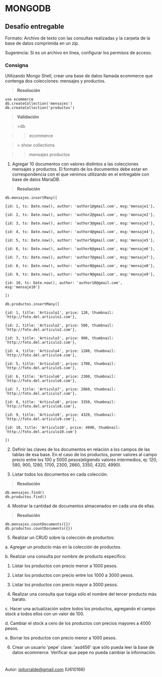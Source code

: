 
# MONGODB

  

## Desafío entregable

Formato: Archivo de texto con las consultas realizadas y la carpeta de la base de datos comprimida en un zip.

Sugerencia: Si es un archivo en línea, configurar los permisos de acceso.

  

### Consigna

Utilizando Mongo Shell, crear una base de datos llamada ecommerce que contenga dos colecciones: mensajes y productos.



>**Resolución**
```
use ecommerce
db.createCollection('mensajes')
db.createCollection('productos')
```

>**Validación**

>  \>db

>>ecommerce

>\> show collections

>>mensajes
>>productos

  
  

1. Agregar 10 documentos con valores distintos a las colecciones mensajes y productos. El formato de los documentos debe estar en correspondencia con el que venimos utilizando en el entregable con base de datos MariaDB.

>**Resolución**

  
```
db.mensajes.insertMany([

{id: 1, ts: Date.now(), author: 'author1@gmail.com', msg:'mensaje1'},

{id: 2, ts: Date.now(), author: 'author2@gmail.com', msg:'mensaje2'},

{id: 3, ts: Date.now(), author: 'author3@gmail.com', msg:'mensaje3'},

{id: 4, ts: Date.now(), author: 'author4@gmail.com', msg:'mensaje4'},

{id: 5, ts: Date.now(), author: 'author5@gmail.com', msg:'mensaje5'},

{id: 6, ts: Date.now(), author: 'author6@gmail.com', msg:'mensaje6'},

{id: 7, ts: Date.now(), author: 'author7@gmail.com', msg:'mensaje7'},

{id: 8, ts: Date.now(), author: 'author8@gmail.com', msg:'mensaje8'},

{id: 9, ts: Date.now(), author: 'author9@gmail.com', msg:'mensaje9'},

{id: 10, ts: Date.now(), author: 'author10@gmail.com', msg:'mensaje10'}

])

db.productos.insertMany([

{id: 1, title: 'Articulo1', price: 120, thumbnail: 'http://foto.del.articulo1.com'},

{id: 2, title: 'Articulo2', price: 580, thumbnail: 'http://foto.del.articulo2.com'},

{id: 3, title: 'Articulo3', price: 900, thumbnail: 'http://foto.del.articulo3.com'},

{id: 4, title: 'Articulo4', price: 1280, thumbnail: 'http://foto.del.articulo4.com'},

{id: 5, title: 'Articulo5', price: 1700, thumbnail: 'http://foto.del.articulo5.com'},

{id: 6, title: 'Articulo6', price: 2300, thumbnail: 'http://foto.del.articulo6.com'},

{id: 7, title: 'Articulo7', price: 2860, thumbnail: 'http://foto.del.articulo7.com'},

{id: 8, title: 'Articulo8', price: 3350, thumbnail: 'http://foto.del.articulo8.com'},

{id: 9, title: 'Articulo9', price: 4320, thumbnail: 'http://foto.del.articulo9.com'},

{id: 10, title: 'Articulo10', price: 4990, thumbnail: 'http://foto.del.articulo10.com'}

])
```
  

2. Definir las claves de los documentos en relación a los campos de las tablas de esa base. En el caso de los productos, poner valores al campo precio entre los 100 y 5000 pesos(eligiendo valores intermedios, ej: 120, 580, 900, 1280, 1700, 2300, 2860, 3350, 4320, 4990).

3. Listar todos los documentos en cada colección.
>**Resolución**
````
db.mensajes.find()
db.productos.find()
````
4. Mostrar la cantidad de documentos almacenados en cada una de ellas.
>**Resolución**
````
db.mensajes.countDocuments({})
db.productos.countDocuments({})
````
  

5. Realizar un CRUD sobre la colección de productos:

a. Agregar un producto más en la colección de productos.

b. Realizar una consulta por nombre de producto específico:

1. Listar los productos con precio menor a 1000 pesos.

2. Listar los productos con precio entre los 1000 a 3000 pesos.

3. Listar los productos con precio mayor a 3000 pesos.

4. Realizar una consulta que traiga sólo el nombre del tercer producto más barato.

  

c. Hacer una actualización sobre todos los productos, agregando el campo stock a todos ellos con un valor de 100.

d. Cambiar el stock a cero de los productos con precios mayores a 4000 pesos.

e. Borrar los productos con precio menor a 1000 pesos.

6. Crear un usuario 'pepe' clave: 'asd456' que sólo pueda leer la base de datos ecommerce. Verificar que pepe no pueda cambiar la información.

#

Autor: jpiturralde@gmail.com (U610166)
